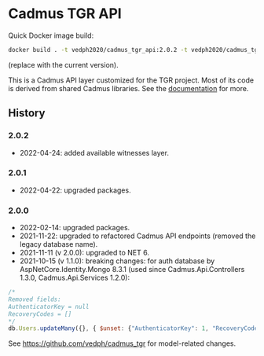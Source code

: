 # Cadmus TGR API

Quick Docker image build:

```bash
docker build . -t vedph2020/cadmus_tgr_api:2.0.2 -t vedph2020/cadmus_tgr_api:latest
```

(replace with the current version).

This is a Cadmus API layer customized for the TGR project. Most of its code is derived from shared Cadmus libraries. See the [documentation](https://github.com/vedph/cadmus_doc/blob/master/api/creating.md) for more.

## History

### 2.0.2

- 2022-04-24: added available witnesses layer.

### 2.0.1

- 2022-04-22: upgraded packages.

### 2.0.0

- 2022-02-14: upgraded packages.
- 2021-11-22: upgraded to refactored Cadmus API endpoints (removed the legacy database name).
- 2021-11-11 (v 2.0.0): upgraded to NET 6.
- 2021-10-15 (v 1.1.0): breaking changes: for auth database by AspNetCore.Identity.Mongo 8.3.1 (used since Cadmus.Api.Controllers 1.3.0, Cadmus.Api.Services 1.2.0):

```js
/*
Removed fields:
AuthenticatorKey = null
RecoveryCodes = []
*/
db.Users.updateMany({}, { $unset: {"AuthenticatorKey": 1, "RecoveryCodes": 1} });
```

See <https://github.com/vedph/cadmus_tgr> for model-related changes.
